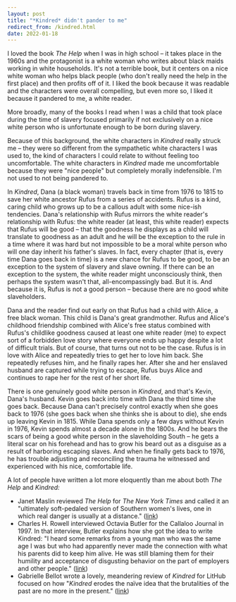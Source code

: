 ```yaml
---
layout: post
title: "*Kindred* didn't pander to me"
redirect_from: /kindred.html
date: 2022-01-18
---
```


I loved the book *The Help* when I was in high school – it takes place in the 1960s and the protagonist is a white woman who writes about black maids working in white households. It's not a terrible book, but it centers on a nice white woman who helps black people (who don't really need the help in the first place) and then profits off of it. I liked the book because it was readable and the characters were overall compelling, but even more so, I liked it because it pandered to me, a white reader.

More broadly, many of the books I read when I was a child that took place during the time of slavery focused primarily if not exclusively on a nice white person who is unfortunate enough to be born during slavery.

Because of this background, the white characters in *Kindred* really struck me – they were so different from the sympathetic white characters I was used to, the kind of characters I could relate to without feeling too uncomfortable. The white characters in *Kindred* made me uncomfortable because they were "nice people" but completely morally indefensible. I'm not used to not being pandered to.

In *Kindred*, Dana (a black woman) travels back in time from 1976 to 1815 to save her white ancestor Rufus from a series of accidents. Rufus is a kind, caring child who grows up to be a callous adult with some nice-ish tendencies. Dana's relationship with Rufus mirrors the white reader's relationship with Rufus: the white reader (at least, this white reader) expects that Rufus will be good – that the goodness he displays as a child will translate to goodness as an adult and he will be the exception to the rule in a time where it was hard but not impossible to be a moral white person who will one day inherit his father's slaves. In fact, every chapter (that is, every time Dana goes back in time) is a new chance for Rufus to be good, to be an exception to the system of slavery and slave owning. If there can be an exception to the system, the white reader might unconsciously think, then perhaps the system wasn't that, all-encompassingly bad. But it is. And because it is, Rufus is not a good person – because there are no good white slaveholders.

Dana and the reader find out early on that Rufus had a child with Alice, a free black woman. This child is Dana's great grandmother. Rufus and Alice's childhood friendship combined with Alice's free status combined with Rufus's childlike goodness caused at least one white reader (me) to expect sort of a forbidden love story where everyone ends up happy despite a lot of difficult trials. But of course, that turns out not to be the case. Rufus is in love with Alice and repeatedly tries to get her to love him back. She repeatedly refuses him, and he finally rapes her. After she and her enslaved husband are captured while trying to escape, Rufus buys Alice and continues to rape her for the rest of her short life.

There is one genuinely good white person in *Kindred*, and that's Kevin, Dana's husband. Kevin goes back into time with Dana the third time she goes back. Because Dana can't precisely control exactly when she goes back to 1976 (she goes back when she thinks she is about to die), she ends up leaving Kevin in 1815. While Dana spends only a few days without Kevin in 1976, Kevin spends almost a decade alone in the 1800s. And he bears the scars of being a good white person in the slaveholding South – he gets a literal scar on his forehead and has to grow his beard out as a disguise as a result of harboring escaping slaves. And when he finally gets back to 1976, he has trouble adjusting and reconciling the trauma he witnessed and experienced with his nice, comfortable life.

A lot of people have written a lot more eloquently than me about both *The Help* and *Kindred:*

* Janet Maslin reviewed *The Help* for *The New York Times* and called it an "ultimately soft-pedaled version of Southern women's lives, one in which real danger is usually at a distance." ([link](https://www.nytimes.com/2009/02/19/books/19masl.html))
* Charles H. Rowell interviewed Octavia Butler for the Callaloo Journal in 1997. In that interview, Butler explains how she got the idea to write Kindred: "I heard some remarks from a young man who was the same age I was but who had apparently never made the connection with what his parents did to keep him alive. He was still blaming them for their humility and acceptance of disgusting behavior on the part of employers and other people." ([link](https://www.jstor.org/stable/3299291?seq=5#metadata_info_tab_contents))
* Gabrielle Bellot wrote a lovely, meandering review of *Kindred* for LitHub focused on how "*Kindred* erodes the naïve idea that the brutalities of the past are no more in the present." ([link](https://lithub.com/octavia-butler-the-brutalities-of-the-past-are-all-around-this/))

<script data-goatcounter="https://dlog.goatcounter.com/count"

        async src="//gc.zgo.at/count.js"></script>